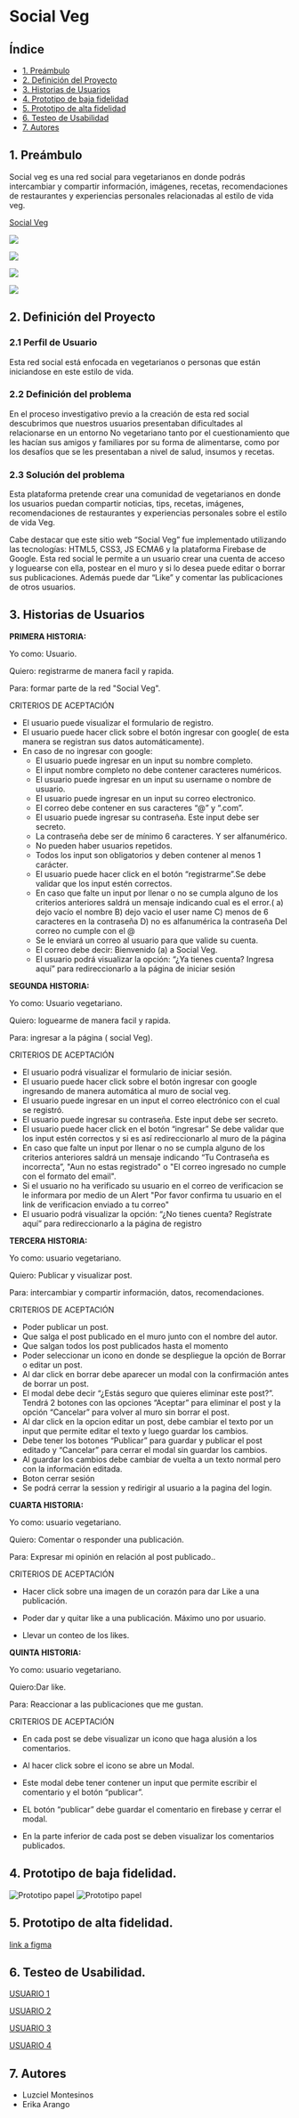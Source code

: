 # Social Veg 


## Índice

* [1. Preámbulo](#1-preámbulo)
* [2. Definición del Proyecto](#2-Definición-del-Proyecto)
* [3. Historias de Usuarios](#3-Historias-de-Usuarios)
* [4. Prototipo de baja fidelidad](#4-Prototipo-de-baja-fidelidad)
* [5. Prototipo de alta fidelidad](#5-Prototipo-de-alta-fidelidad)
* [6. Testeo de Usabilidad](#6-Testeo-de-Usabilidad)
* [7. Autores](#7-Autores)

## 1. Preámbulo

Social veg es una red social para vegetarianos en donde  podrás intercambiar y compartir  información, imágenes, recetas, recomendaciones de restaurantes y experiencias personales relacionadas al estilo de vida veg.

[Social Veg](https://social-veg.web.app/)

![](src/imagenes/web2.png)

![](src/imagenes/web1.png)

![](src/imagenes/web3.png)

![](src/imagenes/web4.png)



## 2. Definición del Proyecto

### 2.1 Perfil de Usuario

Esta red social está enfocada en vegetarianos o personas que están iniciandose en este estilo de vida.

### 2.2 Definición del problema

En el proceso investigativo previo a la creación de esta red social descubrimos que nuestros usuarios presentaban dificultades al relacionarse en un entorno No vegetariano tanto por el cuestionamiento que les hacían sus amigos y familiares por su forma de alimentarse, como por los desafíos que se les presentaban a nivel de salud, insumos y recetas.

### 2.3 Solución del problema

Esta plataforma pretende crear una comunidad de vegetarianos en donde los usuarios puedan compartir noticias, tips, recetas, imágenes, recomendaciones de restaurantes y experiencias personales sobre el estilo de vida Veg.

Cabe destacar que este sitio web “Social Veg” fue implementado utilizando las tecnologías: HTML5, CSS3, JS ECMA6 y la plataforma Firebase de Google. Esta red social le permite a un usuario crear una cuenta de acceso y loguearse con ella, postear en el muro y si lo desea puede editar o borrar sus publicaciones.  Además puede dar “Like” y comentar las publicaciones de otros usuarios.


## 3. Historias de Usuarios

**PRIMERA HISTORIA:**

Yo como: Usuario.

Quiero: registrarme de manera facil y rapida.

Para: formar parte de la red "Social Veg".


CRITERIOS DE ACEPTACIÓN

* El usuario puede visualizar el formulario de registro.
* El usuario puede hacer click sobre el botón ingresar con google( de esta manera se registran sus datos automáticamente).
* En caso de no ingresar con google:
  - El usuario puede ingresar en un input su nombre completo.
  - El input nombre completo no debe contener caracteres numéricos.
  - El usuario puede ingresar en un input su username o nombre de usuario.
  - El usuario puede ingresar en un input su correo electronico.
  - El correo debe contener en sus caracteres “@” y  “.com”.
  - El usuario puede ingresar su contraseña. Este input debe ser secreto.
  - La contraseña debe ser de mínimo 6 caracteres. Y ser alfanumérico.
  - No pueden haber usuarios repetidos.
  - Todos los input son obligatorios y deben contener al menos 1 carácter.
  - El usuario puede hacer click en el botón “registrarme”.Se debe validar que los input estén correctos.
  - En caso que falte un input por llenar o no se cumpla alguno de los criterios anteriores saldrá un mensaje indicando cual es el error.( a) dejo vacío el nombre B) dejo vacio el user name C) menos de 6 caracteres en la contraseña D) no es alfanumérica la contraseña Del correo no cumple con el @ 
  - Se le enviará un correo al usuario para que valide su cuenta.
  - El correo debe decir: Bienvenido (a) a Social Veg.
  - El usuario podrá visualizar la opción: “¿Ya tienes cuenta? Ingresa aquí” para redireccionarlo a la página de iniciar sesión 

**SEGUNDA HISTORIA:**

Yo como: Usuario vegetariano.

Quiero: loguearme de manera facil y rapida.

Para: ingresar a la página ( social Veg).

CRITERIOS DE ACEPTACIÓN

* El usuario podrá visualizar el formulario de iniciar sesión.
* El usuario puede hacer click sobre el botón ingresar con google ingresando de manera automática al muro de social veg.
* El usuario puede ingresar en un input el correo electrónico con el cual se registró.
* El usuario puede ingresar su contraseña. Este input debe ser secreto.
*  El usuario puede hacer click en el botón “ingresar”
Se debe validar que los input estén correctos y si es así redireccionarlo al muro de la página
* En caso que falte un input por llenar o no se cumpla alguno de los criterios anteriores saldrá un mensaje indicando “Tu Contraseña es incorrecta”, "Aun no estas registrado" o "El correo ingresado no cumple con el formato del email".
* Si el usuario no ha verificado su usuario en el correo de verificacion se le informara por medio de un Alert "Por favor confirma tu usuario en el link de verificacion enviado a tu correo"
* El usuario podrá visualizar la opción: “¿No tienes cuenta? Regístrate aquí” para redireccionarlo a la página de registro

**TERCERA HISTORIA:**

Yo como: usuario vegetariano.

Quiero: Publicar y visualizar post. 

Para: intercambiar y compartir información, datos, recomendaciones.

CRITERIOS DE ACEPTACIÓN

- Poder publicar un post.
- Que salga el post publicado en el muro junto con el nombre del autor.
- Que salgan todos los post publicados hasta el momento
- Poder seleccionar un icono en donde se despliegue la opción de Borrar o editar un post. 
- Al dar click en borrar debe aparecer un modal con la confirmación antes de borrar un post.
- El modal debe decir  “¿Estás seguro que quieres eliminar este post?”. Tendrá 2 botones con las opciones “Aceptar” para eliminar el post y la opción “Cancelar” para volver al muro sin borrar el post. 
- Al dar click en la opcion editar un post, debe cambiar el texto por un input que permite editar el texto y luego guardar los cambios.
- Debe tener los botones “Publicar” para guardar y publicar el post editado y “Cancelar” para cerrar el modal sin guardar los cambios.
- Al guardar los cambios debe cambiar de vuelta a un texto normal pero con la información editada.
- Boton cerrar sesión
- Se podrá cerrar la session y redirigir al usuario a la pagina del login.

**CUARTA HISTORIA:**

Yo como: usuario vegetariano.

Quiero: Comentar o responder una publicación.

Para: Expresar mi opinión en relación al post publicado..

CRITERIOS DE ACEPTACIÓN

- Hacer click sobre una imagen de un corazón para dar Like a una publicación.

- Poder dar y quitar like a una publicación. Máximo uno por usuario.

- Llevar un conteo de los likes.

**QUINTA HISTORIA:**

Yo como: usuario vegetariano.

Quiero:Dar like.

Para: Reaccionar a las publicaciones que me gustan.

CRITERIOS DE ACEPTACIÓN

- En cada post se debe visualizar un icono que haga alusión a los comentarios.

- Al hacer click sobre el icono se abre un Modal.

- Este modal debe tener contener un input que permite escribir el comentario y el botón “publicar”.

- EL botón “publicar” debe guardar el comentario en firebase y cerrar el modal.

- En la parte inferior de cada post se deben visualizar los comentarios publicados.


## 4. Prototipo de baja fidelidad.
![Prototipo papel](src/imagenes/prototipo1.jpeg)
![Prototipo papel](src/imagenes/prototipo2.jpeg)

## 5. Prototipo de alta fidelidad.


[link a figma](https://www.figma.com/file/xJuDtxQNQle9gdX8gSa2sU/Social-Veg-Colors?node-id=0%3A1)

## 6. Testeo de Usabilidad.

[USUARIO 1](https://www.loom.com/share/f1d3b6ef531449ecb11128e5cf9eb857)

[USUARIO 2]()

[USUARIO 3]()

[USUARIO 4]()


## 7. Autores
* Luzciel Montesinos
* Erika Arango 


